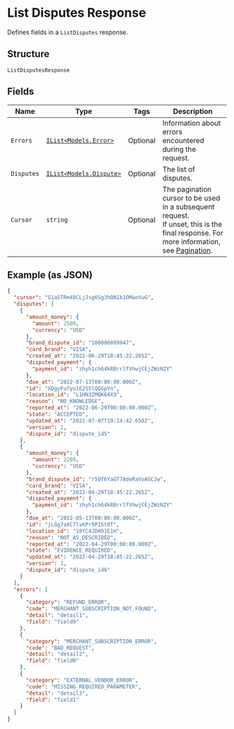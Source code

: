 
# List Disputes Response

Defines fields in a `ListDisputes` response.

## Structure

`ListDisputesResponse`

## Fields

| Name | Type | Tags | Description |
|  --- | --- | --- | --- |
| `Errors` | [`IList<Models.Error>`](../../doc/models/error.md) | Optional | Information about errors encountered during the request. |
| `Disputes` | [`IList<Models.Dispute>`](../../doc/models/dispute.md) | Optional | The list of disputes. |
| `Cursor` | `string` | Optional | The pagination cursor to be used in a subsequent request.<br>If unset, this is the final response. For more information, see [Pagination](https://developer.squareup.com/docs/build-basics/common-api-patterns/pagination). |

## Example (as JSON)

```json
{
  "cursor": "G1aSTRm48CLjJsg6Sg3hQN1b1OMaoVuG",
  "disputes": [
    {
      "amount_money": {
        "amount": 2500,
        "currency": "USD"
      },
      "brand_dispute_id": "100000809947",
      "card_brand": "VISA",
      "created_at": "2022-06-29T18:45:22.265Z",
      "disputed_payment": {
        "payment_id": "zhyh1ch64kRBrrlfVhwjCEjZWzNZY"
      },
      "due_at": "2022-07-13T00:00:00.000Z",
      "id": "XDgyFu7yo1E2S5lQGGpYn",
      "location_id": "L1HN3ZMQK64X9",
      "reason": "NO_KNOWLEDGE",
      "reported_at": "2022-06-29T00:00:00.000Z",
      "state": "ACCEPTED",
      "updated_at": "2022-07-07T19:14:42.650Z",
      "version": 2,
      "dispute_id": "dispute_id5"
    },
    {
      "amount_money": {
        "amount": 2209,
        "currency": "USD"
      },
      "brand_dispute_id": "r5Of6YaGT7AdeRaVoAGCJw",
      "card_brand": "VISA",
      "created_at": "2022-04-29T18:45:22.265Z",
      "disputed_payment": {
        "payment_id": "zhyh1ch64kRBrrlfVhwjCEjZWzNZY"
      },
      "due_at": "2022-05-13T00:00:00.000Z",
      "id": "jLGg7aXC7lvKPr9PISt0T",
      "location_id": "18YC4JDH91E1H",
      "reason": "NOT_AS_DESCRIBED",
      "reported_at": "2022-04-29T00:00:00.000Z",
      "state": "EVIDENCE_REQUIRED",
      "updated_at": "2022-04-29T18:45:22.265Z",
      "version": 1,
      "dispute_id": "dispute_id6"
    }
  ],
  "errors": [
    {
      "category": "REFUND_ERROR",
      "code": "MERCHANT_SUBSCRIPTION_NOT_FOUND",
      "detail": "detail1",
      "field": "field9"
    },
    {
      "category": "MERCHANT_SUBSCRIPTION_ERROR",
      "code": "BAD_REQUEST",
      "detail": "detail2",
      "field": "field0"
    },
    {
      "category": "EXTERNAL_VENDOR_ERROR",
      "code": "MISSING_REQUIRED_PARAMETER",
      "detail": "detail3",
      "field": "field1"
    }
  ]
}
```

